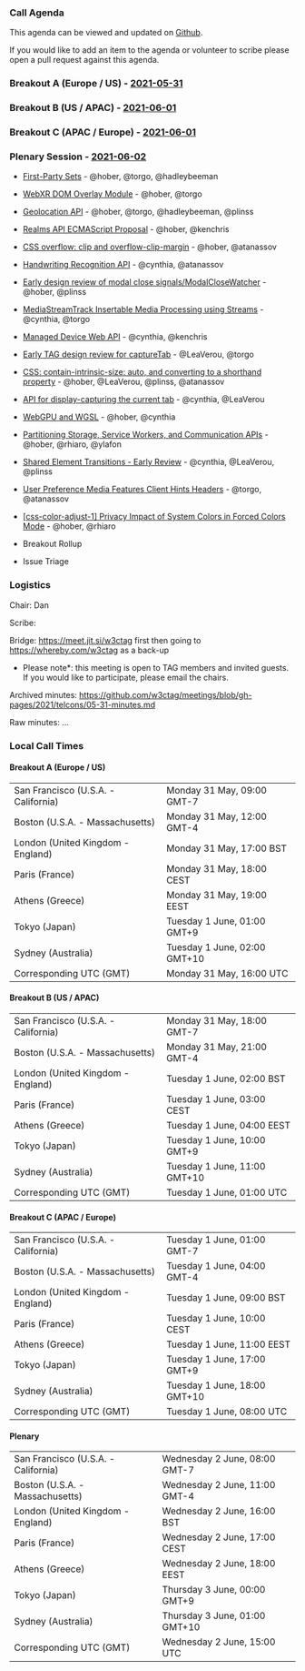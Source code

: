 ### Call Agenda

This agenda can be viewed and updated on [Github](https://github.com/w3ctag/meetings/blob/gh-pages/2021/telcons/05-31-agenda.md).

If you would like to add an item to the agenda or volunteer to scribe please open a pull request against this agenda.

### Breakout A (Europe / US) - [2021-05-31](https://www.timeanddate.com/worldclock/converter.html?iso=20210531T160000&p1=224&p2=43&p3=136&p4=195&p5=26&p6=248&p7=240)

### Breakout B (US / APAC) - [2021-06-01](https://www.timeanddate.com/worldclock/converter.html?iso=20210601T010000&p1=224&p2=43&p3=136&p4=195&p5=26&p6=248&p7=240)

### Breakout C (APAC / Europe) - [2021-06-01](https://www.timeanddate.com/worldclock/converter.html?iso=20210601T080000&p1=224&p2=43&p3=136&p4=195&p5=26&p6=248&p7=240)

### Plenary Session - [2021-06-02](https://www.timeanddate.com/worldclock/converter.html?iso=20210602T150000&p1=224&p2=43&p3=136&p4=195&p5=26&p6=248&p7=240)

* [First-Party Sets](https://github.com/w3ctag/design-reviews/issues/342) - @hober, @torgo, @hadleybeeman
* [WebXR DOM Overlay Module](https://github.com/w3ctag/design-reviews/issues/470) - @hober, @torgo
* [Geolocation API](https://github.com/w3ctag/design-reviews/issues/529) - @hober, @torgo, @hadleybeeman, @plinss
* [Realms API ECMAScript Proposal](https://github.com/w3ctag/design-reviews/issues/542) - @hober, @kenchris
* [CSS overflow: clip and overflow-clip-margin](https://github.com/w3ctag/design-reviews/issues/579) - @hober, @atanassov
* [Handwriting Recognition API](https://github.com/w3ctag/design-reviews/issues/591) - @cynthia, @atanassov
* [Early design review of modal close signals/ModalCloseWatcher](https://github.com/w3ctag/design-reviews/issues/594) - @hober, @plinss
* [MediaStreamTrack Insertable Media Processing using Streams](https://github.com/w3ctag/design-reviews/issues/603) - @cynthia, @torgo
* [Managed Device Web API](https://github.com/w3ctag/design-reviews/issues/606) - @cynthia, @kenchris
* [Early TAG design review for captureTab](https://github.com/w3ctag/design-reviews/issues/609) - @LeaVerou, @torgo
* [CSS: contain-intrinsic-size: auto, and converting to a shorthand property](https://github.com/w3ctag/design-reviews/issues/624) - @hober, @LeaVerou, @plinss, @atanassov
* [API for display-capturing the current tab](https://github.com/w3ctag/design-reviews/issues/625) - @cynthia, @LeaVerou
* [WebGPU and WGSL](https://github.com/w3ctag/design-reviews/issues/626) - @hober, @cynthia
* [Partitioning Storage, Service Workers, and Communication APIs](https://github.com/w3ctag/design-reviews/issues/629) - @hober, @rhiaro, @ylafon
* [Shared Element Transitions - Early Review](https://github.com/w3ctag/design-reviews/issues/631) - @cynthia, @LeaVerou, @plinss
* [User Preference Media Features Client Hints Headers](https://github.com/w3ctag/design-reviews/issues/632) - @torgo, @atanassov
* [[css-color-adjust-1] Privacy Impact of System Colors in Forced Colors Mode](https://github.com/w3ctag/design-reviews/issues/637) - @hober, @rhiaro

* Breakout Rollup
* Issue Triage

### Logistics

Chair: Dan

Scribe:

Bridge: https://meet.jit.si/w3ctag first then going to https://whereby.com/w3ctag as a back-up

* Please note*: this meeting is open to TAG members and invited guests. If you would like to participate, please email the chairs.

Archived minutes: https://github.com/w3ctag/meetings/blob/gh-pages/2021/telcons/05-31-minutes.md

Raw minutes: ...


### Local Call Times

#### Breakout A (Europe / US)

<table>
<tr><td> San Francisco (U.S.A. - California) <td> Monday 31 May, 09:00 GMT-7</td></tr>
<tr><td> Boston (U.S.A. - Massachusetts) <td> Monday 31 May, 12:00 GMT-4</td></tr>
<tr><td> London (United Kingdom - England) <td> Monday 31 May, 17:00 BST</td></tr>
<tr><td> Paris (France) <td> Monday 31 May, 18:00 CEST</td></tr>
<tr><td> Athens (Greece) <td> Monday 31 May, 19:00 EEST</td></tr>
<tr><td> Tokyo (Japan) <td> Tuesday 1 June, 01:00 GMT+9</td></tr>
<tr><td> Sydney (Australia) <td> Tuesday 1 June, 02:00 GMT+10</td></tr>
<tr><td> Corresponding UTC (GMT) <td> Monday 31 May, 16:00 UTC</td></tr>
</table>

#### Breakout B (US / APAC)

<table>
<tr><td> San Francisco (U.S.A. - California) <td> Monday 31 May, 18:00 GMT-7</td></tr>
<tr><td> Boston (U.S.A. - Massachusetts) <td> Monday 31 May, 21:00 GMT-4</td></tr>
<tr><td> London (United Kingdom - England) <td> Tuesday 1 June, 02:00 BST</td></tr>
<tr><td> Paris (France) <td> Tuesday 1 June, 03:00 CEST</td></tr>
<tr><td> Athens (Greece) <td> Tuesday 1 June, 04:00 EEST</td></tr>
<tr><td> Tokyo (Japan) <td> Tuesday 1 June, 10:00 GMT+9</td></tr>
<tr><td> Sydney (Australia) <td> Tuesday 1 June, 11:00 GMT+10</td></tr>
<tr><td> Corresponding UTC (GMT) <td> Tuesday 1 June, 01:00 UTC</td></tr>
</table>

#### Breakout C (APAC / Europe)

<table>
<tr><td> San Francisco (U.S.A. - California) <td> Tuesday 1 June, 01:00 GMT-7</td></tr>
<tr><td> Boston (U.S.A. - Massachusetts) <td> Tuesday 1 June, 04:00 GMT-4</td></tr>
<tr><td> London (United Kingdom - England) <td> Tuesday 1 June, 09:00 BST</td></tr>
<tr><td> Paris (France) <td> Tuesday 1 June, 10:00 CEST</td></tr>
<tr><td> Athens (Greece) <td> Tuesday 1 June, 11:00 EEST</td></tr>
<tr><td> Tokyo (Japan) <td> Tuesday 1 June, 17:00 GMT+9</td></tr>
<tr><td> Sydney (Australia) <td> Tuesday 1 June, 18:00 GMT+10</td></tr>
<tr><td> Corresponding UTC (GMT) <td> Tuesday 1 June, 08:00 UTC</td></tr>
</table>

#### Plenary

<table>
<tr><td> San Francisco (U.S.A. - California) <td> Wednesday 2 June, 08:00 GMT-7</td></tr>
<tr><td> Boston (U.S.A. - Massachusetts) <td> Wednesday 2 June, 11:00 GMT-4</td></tr>
<tr><td> London (United Kingdom - England) <td> Wednesday 2 June, 16:00 BST</td></tr>
<tr><td> Paris (France) <td> Wednesday 2 June, 17:00 CEST</td></tr>
<tr><td> Athens (Greece) <td> Wednesday 2 June, 18:00 EEST</td></tr>
<tr><td> Tokyo (Japan) <td> Thursday 3 June, 00:00 GMT+9</td></tr>
<tr><td> Sydney (Australia) <td> Thursday 3 June, 01:00 GMT+10</td></tr>
<tr><td> Corresponding UTC (GMT) <td> Wednesday 2 June, 15:00 UTC</td></tr>
</table>
